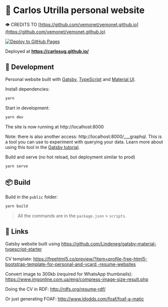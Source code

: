 # 👤 Carlos Utrilla personal website

👁 CREDITS TO [https://github.com/vemonet/vemonet.github.io](https://github.com/vemonet/vemonet.github.io)

[![Deploy to GitHub Pages](https://github.com/carlosug/carlosug.github.io/actions/workflows/deploy.yml/badge.svg)](https://github.com/carlosug/carlosug.github.io/actions/workflows/deploy-gh-pages.yml)

Deployed at **https://carlosug.github.io/**

## 🔧 Development

Personal website built with [Gatsby](https://www.gatsbyjs.com/), [TypeScript](https://www.typescriptlang.org/) and [Material UI](https://mui.com/core).

Install dependencies:

```bash
yarn
```


Start in development:

```bash
yarn dev
```

The site is now running at http://localhost:8000

Note: there is also another access: http://localhost:8000/___graphql. This is a tool you can use to experiment with querying your data. Learn more about using this tool in the [Gatsby tutorial](https://www.gatsbyjs.org/tutorial/part-five/#introducing-graphiql).

Build and serve (no hot reload, but deployment similar to prod)

```bash
yarn serve
```

## 📦️ Build

Build in the `public` folder:

```bash
yarn build
```

> All the commands are in the `package.json` > `scripts`.

## 🔗 Links

Gatsby website built using https://github.com/Lindeneg/gatsby-material-typescript-starter

CV template: https://freehtml5.co/preview/?item=profile-free-html5-bootstrap-template-for-personal-and-vcard,-resume-websites

Convert image to 300kb (required for WhatsApp thumbnails): https://www.imgonline.com.ua/eng/compress-image-size-result.php

Doing the CV in RDF: http://rdfs.org/resume-rdf/

Or just generating FOAF: http://www.ldodds.com/foaf/foaf-a-matic